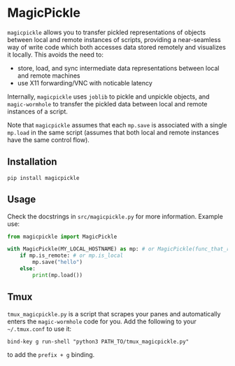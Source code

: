 # MagicPickle
`magicpickle` allows you to transfer pickled representations of objects between local and remote instances of scripts, providing a near-seamless way of write code which both accesses data stored remotely and visualizes it locally. This avoids the need to:
- store, load, and sync intermediate data representations between local and remote machines
- use X11 forwarding/VNC with noticable latency

Internally, `magicpickle` uses `joblib` to pickle and unpickle objects, and `magic-wormhole` to transfer the pickled data between local and remote instances of a script.

Note that `magicpickle` assumes that each `mp.save` is associated with a single `mp.load` in the same script (assumes that both local and remote instances have the same control flow).

## Installation
```pip install magicpickle```

## Usage
Check the docstrings in `src/magicpickle.py` for more information. Example use:

```python
from magicpickle import MagicPickle

with MagicPickle(MY_LOCAL_HOSTNAME) as mp: # or MagicPickle(func_that_returns_true_if_local)
    if mp.is_remote: # or mp.is_local
        mp.save("hello")
    else:
        print(mp.load())
```

## Tmux
`tmux_magicpickle.py` is a script that scrapes your panes and automatically enters the `magic-wormhole` code for you. Add the following to your `~/.tmux.conf` to use it:
```
bind-key g run-shell "python3 PATH_TO/tmux_magicpickle.py"
```
to add the `prefix + g` binding.
